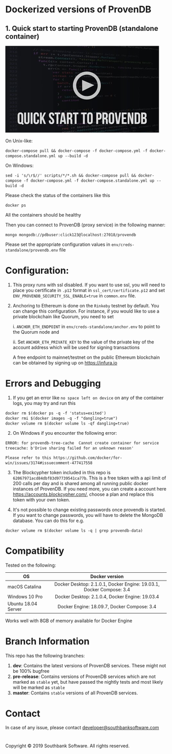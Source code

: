 # Dockerized versions of ProvenDB

## 1. Quick start to starting ProvenDB (standalone container)

[![](thumbnail.jpg)](https://youtu.be/7yGjJ9Bfb44)

On Unix-like:
```
docker-compose pull && docker-compose -f docker-compose.yml -f docker-compose.standalone.yml up --build -d
```
On Windows:
```
sed -i 's/\r$//' scripts/*/*.sh && docker-compose pull && docker-compose -f docker-compose.yml -f docker-compose.standalone.yml up --build -d
```
Please check the status of the containers like this
```
docker ps
```
All the containers should be healthy

Then you can connect to ProvenDB (proxy service) in the following manner:

```
mongo mongodb://pdbuser:click123@localhost:27018/provendb
```
Please set the appropriate configuration values in `env/creds-standalone/provendb.env` file

# Configuration: 
1. This proxy runs with ssl disabled. If you want to use ssl, you will need to place you certificate in `.p12` format in `ssl_cert/certificate.p12` and set `ENV_PROVENDB_SECURITY_SSL_ENABLE=true` in `common.env` file.
2. Anchoring to Ethereum is done on the `Rinkeby` testnet by default. You can change this configuration. 
For instance, if you would like to use a private blockchain like Quorum, you need to set 

    i. `ANCHOR_ETH_ENDPOINT` in `env/creds-standalone/anchor.env` to point to the Quorum node and 

    ii. Set `ANCHOR_ETH_PRIVATE_KEY` to the value of the private key of the account address which will be used for signing transactions

    A free endpoint to mainnet/testnet on the public Ethereum blockchain can be obtained by signing up on https://infura.io

# Errors and Debugging

1. If you get an error like `no space left on device` on any of the container logs, you may try and run this
```
docker rm $(docker ps -q -f 'status=exited')
docker rmi $(docker images -q -f "dangling=true")
docker volume rm $(docker volume ls -qf dangling=true)
```

2. On Windows if you encounter the following error:
```
ERROR: for provendb-tree-cache  Cannot create container for service treecache: b'Drive sharing failed for an unknown reason'
```

    Please refer to this https://github.com/docker/for-win/issues/3174#issuecomment-477417558

3. The Blockcypher token included in this repo is `62067971acd84dbf83d97739541ca77b`. This is a free token with a api limit of 200 calls per day and is shared among all running public docker instances of ProvenDB. If you need more, you can create a account here https://accounts.blockcypher.com/, choose a plan and replace this token with your own token.

4. It's not possible to change existing passwords once provendb is started. If you want to change passwords, you will have to delete the MongoDB database.
You can do this for e.g.
```
docker volume rm $(docker volume ls -q | grep provendb-data)
```

# Compatibility

Tested on the following:

| OS        | Docker version           | 
| ------------- |:-------------:| 
| macOS Catalina     | Docker Desktop: 2.1.0.1, Docker Engine: 19.03.1, Docker Compose: 3.4| 
| Windows 10 Pro      | Docker Desktop: 2.1.0.4, Docker Engine: 19.03.4| 
| Ubuntu 18.04 Server | Docker Engine: 18.09.7, Docker Compose: 3.4| 

Works well with 8GB of memory available for Docker Engine

# Branch Information

This repo has the following branches:
1. **dev**: Contains the latest versions of ProvenDB services. These might not be 100% bugfree
2. **pre-release**: Contains versions of ProvenDB services which are not marked as `stable` yet, but have passed the nightly tests and most likely will be marked as `stable`
3. **master**: Contains `stable` versions of all ProvenDB services.

# Contact

In case of any issue, please contact developer@southbanksoftware.com

# 
Copyright © 2019 Southbank Software. All rights reserved.